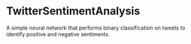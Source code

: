 # TwitterSentimentAnalysis
A simple neural network that performs binary classification on tweets to identify positive and negative sentiments.
